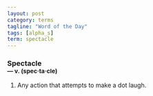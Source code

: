 ```yaml
---
layout: post
category: terms
tagline: "Word of the Day"
tags: [alpha_s]
term: spectacle
---
```


<h3>Spectacle<br/> <small>&mdash; v. (spec<span>&middot;</span>ta<span>&middot;</span>cle)</small></h3>
<p><ol><li>Any action that attempts to make a dot laugh.</li>
</ol></p>
